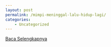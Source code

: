 ```yaml
---
layout: post
permalink: /mimpi-meninggal-lalu-hidup-lagi/
categories:
    - Uncategorized
---
```


[Baca Selengkapnya](/07)